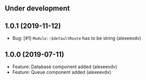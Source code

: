 Under development
-----------------

1.0.1 (2019-11-12)
-----------------
- Bug: [#1] `Module::$defaultRoute` has to be string (alexeevdv)

1.0.0 (2019-07-11)
-----------------
- Feature: Database component added (alexeevdv)
- Feature: Queue component added (alexeevdv)
